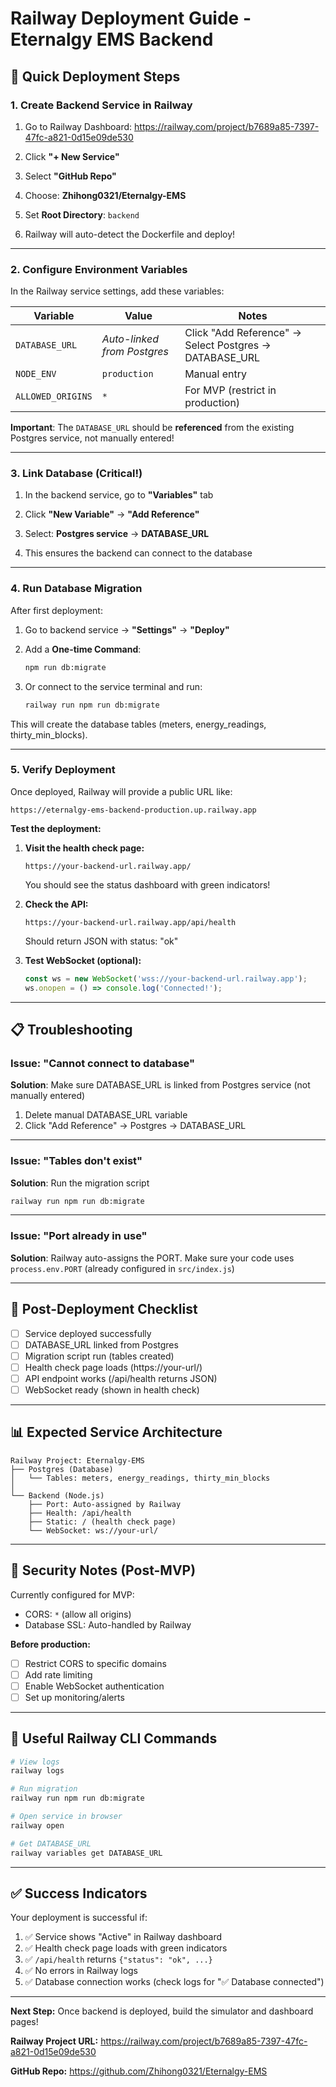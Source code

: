 # Railway Deployment Guide - Eternalgy EMS Backend

## 🚀 Quick Deployment Steps

### 1. Create Backend Service in Railway

1. Go to Railway Dashboard: https://railway.com/project/b7689a85-7397-47fc-a821-0d15e09de530

2. Click **"+ New Service"**

3. Select **"GitHub Repo"**

4. Choose: **Zhihong0321/Eternalgy-EMS**

5. Set **Root Directory**: `backend`

6. Railway will auto-detect the Dockerfile and deploy!

---

### 2. Configure Environment Variables

In the Railway service settings, add these variables:

| Variable | Value | Notes |
|----------|-------|-------|
| `DATABASE_URL` | *Auto-linked from Postgres* | Click "Add Reference" → Select Postgres → DATABASE_URL |
| `NODE_ENV` | `production` | Manual entry |
| `ALLOWED_ORIGINS` | `*` | For MVP (restrict in production) |

**Important**: The `DATABASE_URL` should be **referenced** from the existing Postgres service, not manually entered!

---

### 3. Link Database (Critical!)

1. In the backend service, go to **"Variables"** tab

2. Click **"New Variable"** → **"Add Reference"**

3. Select: **Postgres service** → **DATABASE_URL**

4. This ensures the backend can connect to the database

---

### 4. Run Database Migration

After first deployment:

1. Go to backend service → **"Settings"** → **"Deploy"**

2. Add a **One-time Command**:
   ```bash
   npm run db:migrate
   ```

3. Or connect to the service terminal and run:
   ```bash
   railway run npm run db:migrate
   ```

This will create the database tables (meters, energy_readings, thirty_min_blocks).

---

### 5. Verify Deployment

Once deployed, Railway will provide a public URL like:

```
https://eternalgy-ems-backend-production.up.railway.app
```

**Test the deployment:**

1. **Visit the health check page:**
   ```
   https://your-backend-url.railway.app/
   ```
   You should see the status dashboard with green indicators!

2. **Check the API:**
   ```
   https://your-backend-url.railway.app/api/health
   ```
   Should return JSON with status: "ok"

3. **Test WebSocket (optional):**
   ```javascript
   const ws = new WebSocket('wss://your-backend-url.railway.app');
   ws.onopen = () => console.log('Connected!');
   ```

---

## 📋 Troubleshooting

### Issue: "Cannot connect to database"

**Solution**: Make sure DATABASE_URL is linked from Postgres service (not manually entered)

1. Delete manual DATABASE_URL variable
2. Click "Add Reference" → Postgres → DATABASE_URL

---

### Issue: "Tables don't exist"

**Solution**: Run the migration script

```bash
railway run npm run db:migrate
```

---

### Issue: "Port already in use"

**Solution**: Railway auto-assigns the PORT. Make sure your code uses `process.env.PORT` (already configured in `src/index.js`)

---

## 🎯 Post-Deployment Checklist

- [ ] Service deployed successfully
- [ ] DATABASE_URL linked from Postgres
- [ ] Migration script run (tables created)
- [ ] Health check page loads (https://your-url/)
- [ ] API endpoint works (/api/health returns JSON)
- [ ] WebSocket ready (shown in health check)

---

## 📊 Expected Service Architecture

```
Railway Project: Eternalgy-EMS
├── Postgres (Database)
│   └── Tables: meters, energy_readings, thirty_min_blocks
│
└── Backend (Node.js)
    ├── Port: Auto-assigned by Railway
    ├── Health: /api/health
    ├── Static: / (health check page)
    └── WebSocket: ws://your-url/
```

---

## 🔐 Security Notes (Post-MVP)

Currently configured for MVP:
- CORS: `*` (allow all origins)
- Database SSL: Auto-handled by Railway

**Before production:**
- [ ] Restrict CORS to specific domains
- [ ] Add rate limiting
- [ ] Enable WebSocket authentication
- [ ] Set up monitoring/alerts

---

## 📝 Useful Railway CLI Commands

```bash
# View logs
railway logs

# Run migration
railway run npm run db:migrate

# Open service in browser
railway open

# Get DATABASE_URL
railway variables get DATABASE_URL
```

---

## ✅ Success Indicators

Your deployment is successful if:

1. ✅ Service shows "Active" in Railway dashboard
2. ✅ Health check page loads with green indicators
3. ✅ `/api/health` returns `{"status": "ok", ...}`
4. ✅ No errors in Railway logs
5. ✅ Database connection works (check logs for "✅ Database connected")

---

**Next Step:** Once backend is deployed, build the simulator and dashboard pages!

**Railway Project URL:** https://railway.com/project/b7689a85-7397-47fc-a821-0d15e09de530

**GitHub Repo:** https://github.com/Zhihong0321/Eternalgy-EMS
